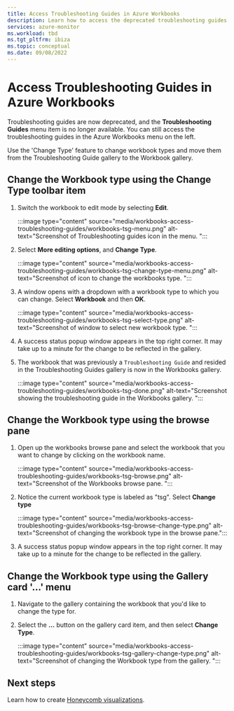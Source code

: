 ```yaml
---
title: Access Troubleshooting Guides in Azure Workbooks
description: Learn how to access the deprecated troubleshooting guides in Azure Workbooks.
services: azure-monitor
ms.workload: tbd
ms.tgt_pltfrm: ibiza
ms.topic: conceptual
ms.date: 09/08/2022
---
```


# Access Troubleshooting Guides in Azure Workbooks

Troubleshooting guides are now deprecated, and the **Troubleshooting Guides** menu item is no longer available. You can still access the troubleshooting guides in the Azure Workbooks menu on the left. 

Use the 'Change Type' feature to change workbook types and move them from the Troubleshooting Guide gallery to the Workbook gallery.

## Change the Workbook type using the Change Type toolbar item

1. Switch the workbook to edit mode by selecting **Edit**.

    :::image type="content" source="media/workbooks-access-troubleshooting-guides/workbooks-tsg-menu.png" alt-text="Screenshot of Troubleshooting guides icon in the menu. ":::

1. Select **More editing options**, and **Change Type**. 

    :::image type="content" source="media/workbooks-access-troubleshooting-guides/workbooks-tsg-change-type-menu.png" alt-text="Screenshot of icon to change the workbooks type. ":::

1. A window opens with a dropdown with a workbook type to which you can change. Select **Workbook** and then **OK**. 

    :::image type="content" source="media/workbooks-access-troubleshooting-guides/workbooks-tsg-select-type.png" alt-text="Screenshot of window to select new workbook type. ":::

1. A success status popup window appears in the top right corner. It may take up to a minute for the change to be reflected in the gallery.

1. The workbook that was previously a `Troubleshooting Guide` and resided in the Troubleshooting Guides gallery is now in the Workbooks gallery.

    :::image type="content" source="media/workbooks-access-troubleshooting-guides/workbooks-tsg-done.png" alt-text="Screenshot showing the troubleshooting guide in the Workbooks gallery. ":::


## Change the Workbook type using the browse pane

1. Open up the workbooks browse pane and select the workbook that you want to change by clicking on the workbook name.

    :::image type="content" source="media/workbooks-access-troubleshooting-guides/workbooks-tsg-browse.png" alt-text="Screenshot of the Workbooks browse pane. ":::

1. Notice the current workbook type is labeled as "tsg". Select **Change type** 

    :::image type="content" source="media/workbooks-access-troubleshooting-guides/workbooks-tsg-browse-change-type.png" alt-text="Screenshot of changing the workbook type in the browse pane.":::

1. A success status popup window appears in the top right corner. It may take up to a minute for the change to be reflected in the gallery.
 

## Change the Workbook type using the Gallery card '...' menu
1. Navigate to the gallery containing the workbook that you'd like to change the type for. 
1. Select the **...** button on the gallery card item, and then select **Change Type**.

    :::image type="content" source="media/workbooks-access-troubleshooting-guides/workbooks-tsg-gallery-change-type.png" alt-text="Screenshot of changing the Workbook type from the gallery. ":::


## Next steps

Learn how to create [Honeycomb visualizations](workbooks-honey-comb.md).